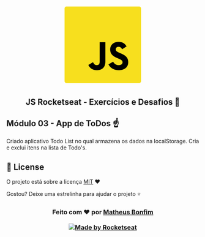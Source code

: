 <h1 align="center">
    <img alt="Starter" title="Javascript Starter"src="https://github.com/matheusfbonfim/JavaScript-Rocketseat/blob/master/.github/logo.svg" width="200px" />
</h1>

<h2 align="center">
  JS Rocketseat - Exercícios e Desafios 🚀
</h2>

## Módulo 03 - App de ToDos :point_up:

Criado aplicativo Todo List no qual armazena os dados na localStorage. Cria e exclui itens na lista de Todo's.

## :memo: License

O projeto está sobre a licença [MIT](./LICENSE) ❤️ 

Gostou? Deixe uma estrelinha para ajudar o projeto ⭐

<!-- Mensagem final -->
<h3 align="center">
Feito com ❤️ por <a href="https://www.linkedin.com/in/matheus-bonfim-448667169/">Matheus Bonfim</a>
<br><br>
<a href="https://rocketseat.com.br">
  <img alt="Made by Rocketseat" src="https://img.shields.io/badge/made%20by-Rocketseat-%237519C1">
</a>
</h3>
</h3>